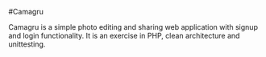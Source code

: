 #Camagru

Camagru is a simple photo editing and sharing web application with signup and login functionality. It is an exercise in PHP, clean architecture and unittesting. 
